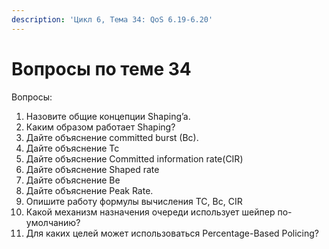 ```yaml
---
description: 'Цикл 6, Тема 34: QoS 6.19-6.20'
---
```


# Вопросы по теме 34

Вопросы:  
1. Назовите общие концепции Shaping’a.  
2. Каким образом работает Shaping?  
3. Дайте объяснение committed burst \(Bc\).  
4. Дайте объяснение Tc  
5. Дайте объяснение Committed information rate\(CIR\)  
6. Дайте объяснение Shaped rate  
7. Дайте объяснение Be  
8. Дайте объяснение Peak Rate.  
9. Опишите работу формулы вычисления TC, Bc, CIR  
10. Какой механизм назначения очереди использует шейпер по-умолчанию?  
11. Для каких целей может использоваться Percentage-Based Policing?

